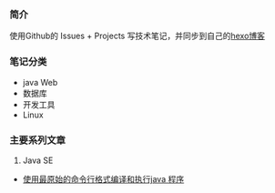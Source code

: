 ### 简介
使用Github的 Issues + Projects 写技术笔记，并同步到自己的[hexo博客](https://huangtiancai.github.io/)

### 笔记分类
- java Web
- 数据库
- 开发工具
- Linux
### 主要系列文章
1. Java SE
- [使用最原始的命令行格式编译和执行java 程序](https://github.com/huangtiancai/LearningNotes/issues/1)

